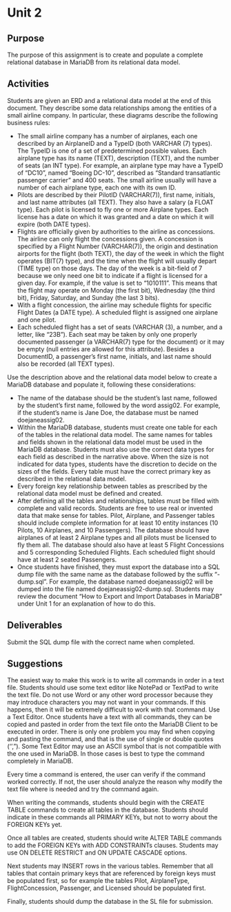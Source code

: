 # Unit 2

## Purpose

The purpose of this assignment is to create and populate a complete relational database in MariaDB from its relational data model.

## Activities

Students are given an ERD and a relational data model at the end of this document. They describe some data relationships among the entities of a small airline company.  In particular, these diagrams describe the following business rules:

- The small airline company has a number of airplanes, each one described by an AirplaneID and a TypeID (both VARCHAR (7) types). The TypeID is one of a set of predetermined possible values. Each airplane type has its name (TEXT), description (TEXT), and the number of seats (an INT type). For example, an airplane type may have a TypeID of “DC10”, named “Boeing DC-10”, described as “Standard transatlantic passenger carrier” and 400 seats. The small airline usually will have a number of each airplane type, each one with its own ID.
- Pilots are described by their PilotID (VARCHAR(7)), first name, initials, and last name attributes (all TEXT). They also have a salary (a FLOAT type). Each pilot is licensed to fly one or more Airplane types. Each license has a date on which it was granted and a date on which it will expire (both DATE types).
- Flights are officially given by authorities to the airline as concessions. The airline can only flight the concessions given. A concession is specified by a Flight Number (VARCHAR(7)), the origin and destination airports for the flight (both TEXT), the day of the week in which the flight operates (BIT(7) type), and the time when the flight will usually depart (TIME type) on those days. The day of the week is a bit-field of 7 because we only need one bit to indicate if a flight is licensed for a given day. For example, if the value is set to “1010111”. This means that the flight may operate on Monday (the first bit), Wednesday (the third bit), Friday, Saturday, and Sunday (the last 3 bits).
- With a flight concession, the airline may schedule flights for specific Flight Dates (a DATE type). A scheduled flight is assigned one airplane and one pilot.
- Each scheduled flight has a set of seats (VARCHAR (3), a number, and a letter, like “23B”). Each seat may be taken by only one properly documented passenger (a VARCHAR(7) type for the document) or it may be empty (null entries are allowed for this attribute). Besides a DocumentID, a passenger’s first name, initials, and last name should also be recorded (all TEXT types).

Use the description above and the relational data model below to create a MariaDB database and populate it, following these considerations:

- The name of the database should be the student’s last name, followed by the student’s first name, followed by the word assig02. For example, if the student’s name is Jane Doe, the database must be named doejaneassig02.
- Within the MariaDB database, students must create one table for each of the tables in the relational data model. The same names for tables and fields shown in the relational data model must be used in the MariaDB database. Students must also use the correct data types for each field as described in the narrative above. When the size is not indicated for data types, students have the discretion to decide on the sizes of the fields. Every table must have the correct primary key as described in the relational data model.
- Every foreign key relationship between tables as prescribed by the relational data model must be defined and created.
- After defining all the tables and relationships, tables must be filled with complete and valid records. Students are free to use real or invented data that make sense for tables. Pilot, Airplane, and Passenger tables should include complete information for at least 10 entity instances (10 Pilots, 10 Airplanes, and 10 Passengers). The database should have airplanes of at least 2 Airplane types and all pilots must be licensed to fly them all. The database should also have at least 5 Flight Concessions and 5 corresponding Scheduled Flights. Each scheduled flight should have at least 2 seated Passengers.
- Once students have finished, they must export the database into a SQL dump file with the same name as the database followed by the suffix “-dump.sql”. For example, the database named doejaneassig02 will be dumped into the file named doejaneassig02-dump.sql. Students may review the document “How to Export and Import Databases in MariaDB” under Unit 1 for an explanation of how to do this.

## Deliverables

Submit the SQL dump file with the correct name when completed.

## Suggestions

The easiest way to make this work is to write all commands in order in a text file. Students should use some text editor like NotePad or TextPad to write the text file. Do not use Word or any other word processor because they may introduce characters you may not want in your commands. If this happens, then it will be extremely difficult to work with that command. Use a Text Editor. Once students have a text with all commands, they can be copied and pasted in order from the text file onto the MariaDB Client to be executed in order. There is only one problem you may find when copying and pasting the command, and that is the use of single or double quotes (‘’,”). Some Text Editor may use an ASCII symbol that is not compatible with the one used in MariaDB. In those cases is best to type the command completely in MariaDB.

Every time a command is entered, the user can verify if the command worked correctly. If not, the user should analyze the reason why modify the text file where is needed and try the command again.

When writing the commands, students should begin with the CREATE TABLE commands to create all tables in the database. Students should indicate in these commands all PRIMARY KEYs, but not to worry about the FOREIGN KEYs yet.

Once all tables are created, students should write ALTER TABLE commands to add the FOREIGN KEYs with ADD CONSTRAINTs clauses. Students may use ON DELETE RESTRICT and ON UPDATE CASCADE options. 

Next students may INSERT rows in the various tables. Remember that all tables that contain primary keys that are referenced by foreign keys must be populated first, so for example the tables Pilot, AirplaneType, FlightConcession, Passenger, and Licensed should be populated first.

Finally, students should dump the database in the SL file for submission.
